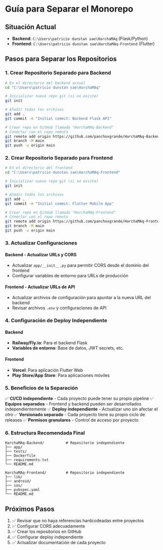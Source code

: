 # Guía para Separar el Monorepo

## Situación Actual
- **Backend**: `C:\Users\patricio dunstan sae\HarchaMAq` (Flask/Python)
- **Frontend**: `C:\Users\patricio dunstan sae\HarchaMAq-Frontend` (Flutter)

## Pasos para Separar los Repositorios

### 1. Crear Repositorio Separado para Backend

```bash
# En el directorio del backend actual
cd "C:\Users\patricio dunstan sae\HarchaMAq"

# Inicializar nuevo repo git (si no existe)
git init

# Añadir todos los archivos
git add .
git commit -m "Initial commit: Backend Flask API"

# Crear repo en GitHub llamado "HarchaMAq-Backend"
# Conectar con el repo remoto
git remote add origin https://github.com/panchoxgrande/HarchaMAq-Backend.git
git branch -M main
git push -u origin main
```

### 2. Crear Repositorio Separado para Frontend

```bash
# En el directorio del frontend
cd "C:\Users\patricio dunstan sae\HarchaMAq-Frontend"

# Inicializar nuevo repo git (si no existe)
git init

# Añadir todos los archivos
git add .
git commit -m "Initial commit: Flutter Mobile App"

# Crear repo en GitHub llamado "HarchaMAq-Frontend"
# Conectar con el repo remoto
git remote add origin https://github.com/panchoxgrande/HarchaMAq-Frontend.git
git branch -M main
git push -u origin main
```

### 3. Actualizar Configuraciones

#### Backend - Actualizar URLs y CORS
- Actualizar `app/__init__.py` para permitir CORS desde el dominio del frontend
- Configurar variables de entorno para URLs de producción

#### Frontend - Actualizar URLs de API
- Actualizar archivos de configuración para apuntar a la nueva URL del backend
- Revisar archivos `.env` y configuraciones de API

### 4. Configuración de Deploy Independiente

#### Backend
- **Railway/Fly.io**: Para el backend Flask
- **Variables de entorno**: Base de datos, JWT secrets, etc.

#### Frontend
- **Vercel**: Para aplicación Flutter Web
- **Play Store/App Store**: Para aplicaciones móviles

### 5. Beneficios de la Separación

✅ **CI/CD independiente** - Cada proyecto puede tener su propio pipeline
✅ **Equipos separados** - Frontend y backend pueden ser desarrollados independientemente
✅ **Deploy independiente** - Actualizar uno sin afectar el otro
✅ **Versionado separado** - Cada proyecto tiene su propio ciclo de releases
✅ **Permisos granulares** - Control de acceso por proyecto

### 6. Estructura Recomendada Final

```
HarchaMAq-Backend/          # Repositorio independiente
├── app/
├── tests/
├── Dockerfile
├── requirements.txt
└── README.md

HarchaMAq-Frontend/         # Repositorio independiente
├── lib/
├── android/
├── ios/
├── pubspec.yaml
└── README.md
```

## Próximos Pasos

1. ✅ Revisar que no haya referencias hardcodeadas entre proyectos
2. ✅ Configurar CORS adecuadamente
3. ✅ Crear los repositorios en GitHub
4. ✅ Configurar deploy independiente
5. ✅ Actualizar documentación de cada proyecto